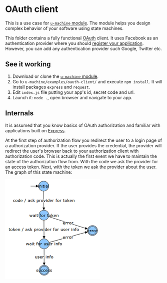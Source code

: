# OAuth client

This is a use case for [`u-machine` module](https://github.com/DmitryMyadzelets/u-machine). The module helps you design complex behavior of your software using state machines.

This folder contains a fully functional [OAuth](https://en.wikipedia.org/wiki/OAuth) client. It uses Facebook as an authentication provider where you should [register your application](https://developers.facebook.com/docs/apps/register). However, you can add any authentication provider such Google, Twitter etc.

## See it working

1. Download or clone the [`u-machine` module](https://github.com/DmitryMyadzelets/u-machine).
2. Go to `u-machine/examples/oauth-client/` and execute `npm install`. It will install packages `express` and `request`.
3. Edit `index.js` file putting your app's id, secret code and url.
4. Launch it: `node .`, open browser and navigate to your app.

## Internals

It is assumed that you know basics of OAuth authorization and familiar with applications built on [Express](http://expressjs.com/).

At the first step of authorization flow you redirect the user to a login page of a authorization provider. If the user provides the credential, the provider will redirect the user's browser back to your authorization client with authorization code. This is actually the first event we have to maintain the state of the authorization flow from. With the code we ask the provider for an access token. Next, with the token we ask the provider about the user. The  graph of this state machine:

![State machine for facebook](https://github.com/DmitryMyadzelets/u-machine/raw/master/examples/oauth-client/mics/facebook-state-machine.png)
